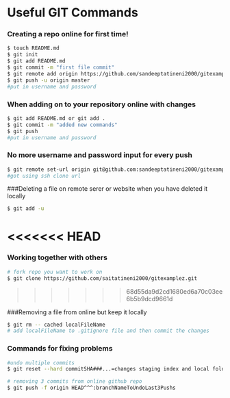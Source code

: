 # Useful GIT Commands

### Creating a repo online for <b>first time</b>!
``` sh
$ touch README.md
$ git init
$ git add README.md
$ git commit -m "first file commit"
$ git remote add origin https://github.com/sandeeptatineni2000/gitexamplez
$ git push -u origin master
#put in username and password
```


### When adding on to your repository online with changes
``` sh
$ git add README.md or git add .
$ git commit -m "added new commands"
$ git push
#put in username and password
```

### No more username and password input for every push
``` sh
$ git remote set-url origin git@github.com:sandeeptatineni2000/gitexamplez.git
#got using ssh clone url
```

###Deleting a file on remote serer or website when you have deleted it locally
``` sh
$ git add -u
```

<<<<<<< HEAD
=======
### Working together with others
```sh
# fork repo you want to work on
$ git clone https://github.com/saitatineni2000/gitexamplez.git
```
>>>>>>> 68d55da9d2cd1680ed6a70c03ee6b5b9dcd9661d

###Removing a file from online but keep it locally
``` sh
$ git rm -- cached localFileName
# add localFileName to .gitignore file and then commit the changes
```

### Commands for fixing problems

``` sh
#undo multiple commits
$ git reset --hard commitSHA###...=changes staging index and local folde to match online repo commit

# removing 3 commits from online github repo
$ git push -f origin HEAD^^^:branchNameToUndoLast3Pushs
```